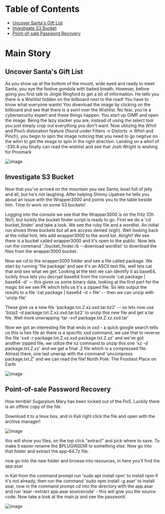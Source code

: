 Table of Contents
=========================
<!--ts-->
  * [Uncover Santa's Gift List](#uncover-santas-gift-list)
  * [Investigate S3 Bucket](#investigate-s3-bucket)
  * [Point-of-sale Password Recovery](#point-of-sale-password-recovery)

<!--te-->

# Main Story

## Uncover Santa's Gift List

As you show up at the bottom of the mount, wide eyed and ready to meet Santa, you eye the festive gondola with baited breath. However, before going you first talk to Jingle Ringford to get a bit of information. He tells you there is a Wishlist hidden on the billboard next to the road! You have to know what everyone wants! You download the image by clicking on the billboard and see that there is a swirl over the Wishlist. No fear, you're a cybersecurity expert and these things happen. You start up GIMP and open the image. Being the lazy slacker you are, instead of using the select tool you just simply crop out everything you don't want. Now utilizing the Whril and Pinch distoration feature (found under Filters -> Distorts -> Whirl and Pinch), you begin to spin the image noticing that you need to go negitve on the whirl to get the image to spin in the right direction. Landing on a whirl of -330.4 you finally can read the wishlist and see that Josh Wright is wishing for Proxmark

![image](https://user-images.githubusercontent.com/6153549/116789179-9c9a7680-aa7b-11eb-8517-5696ef7ac6f4.png)

## Investigate S3 Bucket

Now that you've arrived on the mountain you see Santa, bowl full of jelly and all, but he's not laughing. After helping Shinny Upatree he tells you about an issue with the Wrapper3000 and points you to the table beside him. Time to work on some S3 buckets!

Logging into the console we see that the Wrapper3000 is on the fritz (Oh No!), but luckily the bucket finder script is ready to go. First we do a 'cd bucket_finder' and take a look. We see the ruby file and a wordlist. An initial run shows three buckets but all are access denied (sigh). Well looking back at the initial hint, lets add wrapper3000 to the word list. Alright! We see there is a bucket called wrapper3000 and it's open to the public. Now lets run the command './bucket_finder.rb --download wordlist' to download the files from the wrapper3000 bucket.

Now we cd to the wrapper3000 folder and see a file called package. We start by running 'file package' and see it's an ASCII text file, well lets cat that and see what we get. Looking at the text we can identify it as base64, luckily linux lets you decrypt base64 from the console 'cat package | base64 -d' -- this gives us some binary data, looking at the first part for the magic bit we see PK which tells us it's a zipped file. So lets output the results to a file 'cat package | base64 -d > file' -- then we can unzip with 'unzip file'

These give us a new file 'package.txt.Z.xz.xxd.tar.bz2' -- so lets now use 'bzip2 -d package.txt.Z.xz.xxd.tar.bz2' to unzip this new file and get a tar file. Well more unwrapping 'tar -xvf package.txt.Z.xz.xxd.tar'

Now we got an interesting file that ends in xxd - a quick google search tells us this is hex file an there is a specific xxd command, we use that to reverse the file 'xxd -r package.txt.Z.xz.xxd package.txt.Z.xz' and we've got another zipped file, we utilize the xz command to unzip this one 'xz -d package.txt.Z.xz' and we get a final .Z file which is a compressed file. Almost there, one last unwrap with the command 'uncompress package.txt.Z' and we can read the file!
North Pole: The Frostiest Place on Earth

![image](https://user-images.githubusercontent.com/6153549/116791626-93b0a180-aa89-11eb-92e2-7a8b7b4990f1.png)

## Point-of-sale Password Recovery

How terrible! Sugarplum Mary has been locked out of the PoS. Luckily there is an offline copy of the file.

Download it to a linux box, and in Kali right click the file and open with the archive manager!

![image](https://user-images.githubusercontent.com/6153549/117227692-6fd0c100-ade5-11eb-89fa-83e9831cccd2.png)

this will show you files, on the top click "extract" and pick where to save. To make it easier rename the $PLUGINSDIR to something else. Now go into that folder and extract the app-64.7z file.

now go into the new folder and browse into resources, in here you'll find the app.asar

in Kali from the command prompt run 'sudo apt install npm' to install npm if it's not already, then run the command 'sudo npm install -g asar' to install asar, now in the command prompt cd into the directory with the app.asar and run 'asar -extract app.asar sourcecode' - this will give you the source code. Now take a look at the main.js and see the password.

![image](https://user-images.githubusercontent.com/6153549/117227733-824afa80-ade5-11eb-99a5-c6dfc001d37f.png)
